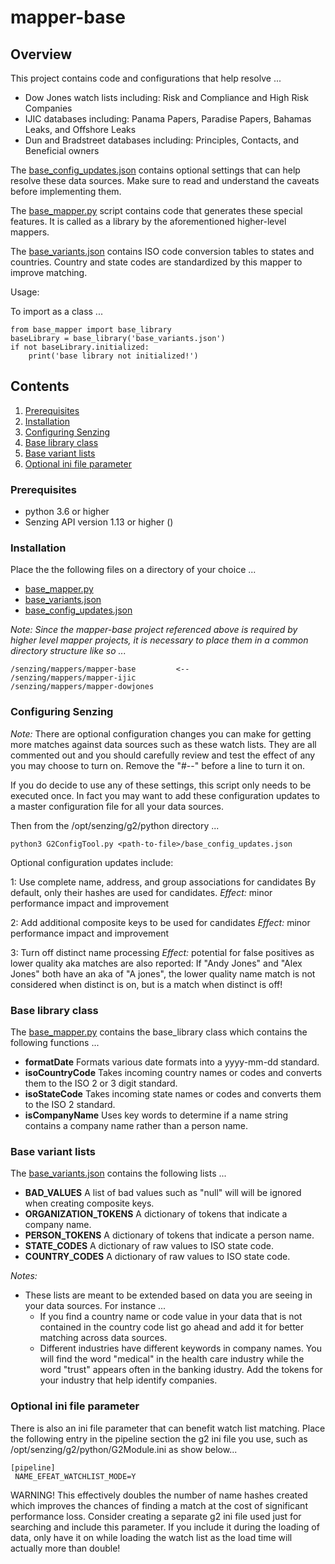 # mapper-base

## Overview

This project contains code and configurations that help resolve ...

- Dow Jones watch lists including: Risk and Compliance and High Risk Companies
- IJIC databases including: Panama Papers, Paradise Papers, Bahamas Leaks, and Offshore Leaks
- Dun and Bradstreet databases including: Principles, Contacts, and Beneficial owners

The [base_config_updates.json](base_config_updates.json) contains optional settings that can help resolve these data sources. Make sure to read and understand the caveats before implementing them.

The [base_mapper.py](base_mapper.py) script contains code that generates these special features.  It is called as a library by the aforementioned higher-level mappers.  

The [base_variants.json](base_variants.json) contains ISO code conversion tables to states and countries. Country and state codes are standardized by this mapper to improve matching.

Usage:

To import as a class ...

```console
from base_mapper import base_library
baseLibrary = base_library('base_variants.json')
if not baseLibrary.initialized:
    print('base library not initialized!')
```

## Contents

1. [Prerequisites](#prerequisites)
1. [Installation](#installation)
1. [Configuring Senzing](#configuring-senzing)
1. [Base library class](#base-library-class)
1. [Base variant lists](#base-variant-lists)
1. [Optional ini file parameter](#optional-ini-file-parameter)

### Prerequisites

- python 3.6 or higher
- Senzing API version 1.13 or higher ()

### Installation

Place the the following files on a directory of your choice ...

- [base_mapper.py](base_mapper.py)
- [base_variants.json](base_variants.json)
- [base_config_updates.json](base_config_updates.json)

*Note: Since the mapper-base project referenced above is required by higher level mapper projects, it is necessary to place them in a common directory structure like so ...*

```console
/senzing/mappers/mapper-base         <--
/senzing/mappers/mapper-ijic
/senzing/mappers/mapper-dowjones
```

### Configuring Senzing

*Note:* There are optional configuration changes you can make for getting more matches against data sources such as these watch lists.  They are all commented out and you should carefully review and test the effect of any you may choose to turn on.  Remove the "#--" before a line to turn it on.

If you do decide to use any of these settings, this script only needs to be executed once. In fact you may want to add these configuration updates to a master configuration file for all your data sources.

Then from the /opt/senzing/g2/python directory ...

```console
python3 G2ConfigTool.py <path-to-file>/base_config_updates.json
```

Optional configuration updates include:

1: Use complete name, address, and group associations for candidates
   By default, only their hashes are used for candidates.
   *Effect:* minor performance impact and improvement

2: Add additional composite keys to be used for candidates
   *Effect:* minor performance impact and improvement

3: Turn off distinct name processing
   *Effect:* potential for false positives as lower quality aka matches are also reported: If "Andy Jones" and "Alex Jones" both have an aka of "A jones", the lower quality name match is not considered when distinct is on, but is a match when distinct is off!


### Base library class

The [base_mapper.py](base_mapper.py) contains the base_library class which contains the following functions ...

- **formatDate** Formats various date formats into a yyyy-mm-dd standard.
- **isoCountryCode** Takes incoming country names or codes and converts them to the ISO 2 or 3 digit standard.
- **isoStateCode** Takes incoming state names or codes and converts them to the ISO 2 standard.
- **isCompanyName** Uses key words to determine if a name string contains a company name rather than a person name.

### Base variant lists

The [base_variants.json](base_variants.json) contains the following lists ...

- **BAD_VALUES** A list of bad values such as "null" will will be ignored when creating composite keys.
- **ORGANIZATION_TOKENS** A dictionary of tokens that indicate a company name.
- **PERSON_TOKENS** A dictionary of tokens that indicate a person name.
- **STATE_CODES** A dictionary of raw values to ISO state code.
- **COUNTRY_CODES** A dictionary of raw values to ISO state code.

*Notes:*

- These lists are meant to be extended based on data you are seeing in your data sources.  For instance ...
  - If you find a country name or code value in your data that is not contained in the country code list go ahead and add it for better matching across data sources.
  - Different industries have different keywords in company names. You will find the word "medical" in the health care industry while the word "trust" appears often in the banking idustry.  Add the tokens for your industry that help identify companies.

### Optional ini file parameter

There is also an ini file parameter that can benefit watch list matching.  Place the following entry in the pipeline section the g2 ini file you use, such as /opt/senzing/g2/python/G2Module.ini as show below...

```console
[pipeline]
 NAME_EFEAT_WATCHLIST_MODE=Y
```

WARNING! This effectively doubles the number of name hashes created which improves the chances of finding a match at the cost of significant performance loss.  Consider creating a separate g2 ini file used just for searching and include this parameter.  If you include it during the loading of data, only have it on while loading the watch list as the load time will actually more than double!
